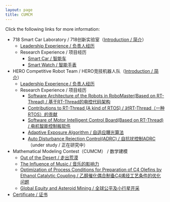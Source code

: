 ```yaml
---
layout: page
title: CUMCM
---
```


Click the following links for more information:

- 718 Smart Car Laboratory / 718创新实验室（[Introduction / 简介](https://zuozuojia.github.io/posts/718introduction)）
    - [Leadership Experience / 负责人经历](https://zuozuojia.github.io/posts/718leader)
    - Research Experience / 项目经历
        - [Smart Car / 智能车](https://zuozuojia.github.io/posts/718smartcar)
        - [Smart Watch / 智能手表](https://zuozuojia.github.io/posts/718smartwatch)
- HERO Competitive Robot Team / HERO竞技机器人队（[Introduction / 简介](https://zuozuojia.github.io/posts/HEROintroduction)）
    - [Leadership Experience / 负责人经历](https://zuozuojia.github.io/posts/HEROleader)
    - Research Experience / 项目经历
        - [Software Architecture of the Robots in RoboMaster(Based on RT-Thread) / 基于RT-Thread的电控代码架构](https://zuozuojia.github.io/posts/RMsoftware)
        - [Contributions to RT-Thread (A kind of RTOS) / 对RT-Thread（一种RTOS）的贡献](https://zuozuojia.github.io/posts/RTT)
        - [Software of Motor Intelligent Control Board(Based on RT-Thread) / 电机智能控制板软件](https://zuozuojia.github.io/posts/Motor)
        - [Adaptive Exposure Algorithm / 自适应曝光算法](https://zuozuojia.github.io/posts/AdaptiveExposure)
        - [Auto Disturbance Rejection Control(ADRC) / 自抗扰控制ADRC](https://zuozuojia.github.io/posts/ADRC)（under study / 正在研究中）
- Mathematical Modeling Contest（CUMCM） / 数学建模
    - [Out of the Desert / 走出荒漠](https://zuozuojia.github.io/posts/desert)
    - [The Influence of Music / 音乐的影响力](https://zuozuojia.github.io/posts/music)
    - [Optimization of Process Conditions for Preparation of C4 Olefins by Ethanol Catalytic Coupling / 乙醇催化偶合制备C4烯烃工艺条件的优化问题](https://zuozuojia.github.io/posts/C4)
    - [Global Equity and Asteroid Mining / 全球公平及小行星开采](https://zuozuojia.github.io/posts/fair)
- [Certificate / 证书](https://zuozuojia.github.io/posts/certificate)


